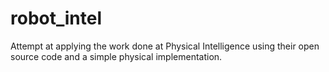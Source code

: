 # robot_intel
Attempt at applying the work done at Physical Intelligence using their open source code and a simple physical implementation. 
